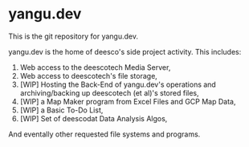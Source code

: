 # yangu.dev
This is the git repository for yangu.dev.

yangu.dev is the home of deesco's side project activity. This includes:
1. Web access to the deescotech Media Server,
2. Web access to deescotech's file storage,
3. [WIP] Hosting the Back-End of yangu.dev's operations and archiving/backing up deescotech (et al)'s stored files, 
4. [WIP] a Map Maker program from Excel Files and GCP Map Data,
5. [WIP] a Basic To-Do List,
6. [WIP] Set of deescodat Data Analysis Algos,

And eventally other requested file systems and programs.
